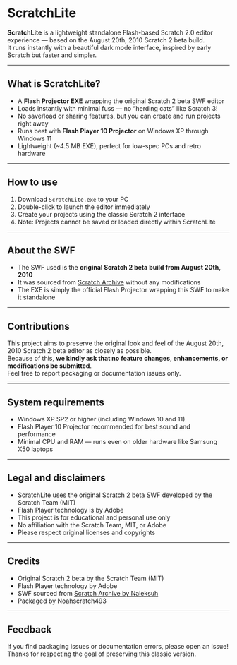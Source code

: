 # ScratchLite

**ScratchLite** is a lightweight standalone Flash-based Scratch 2.0 editor experience — based on the August 20th, 2010 Scratch 2 beta build.  
It runs instantly with a beautiful dark mode interface, inspired by early Scratch but faster and simpler.

---

## What is ScratchLite?

- A **Flash Projector EXE** wrapping the original Scratch 2 beta SWF editor  
- Loads instantly with minimal fuss — no “herding cats” like Scratch 3!  
- No save/load or sharing features, but you can create and run projects right away  
- Runs best with **Flash Player 10 Projector** on Windows XP through Windows 11  
- Lightweight (~4.5 MB EXE), perfect for low-spec PCs and retro hardware

---

## How to use

1. Download `ScratchLite.exe` to your PC  
2. Double-click to launch the editor immediately  
3. Create your projects using the classic Scratch 2 interface  
4. Note: Projects cannot be saved or loaded directly within ScratchLite

---

## About the SWF

- The SWF used is the **original Scratch 2 beta build from August 20th, 2010**  
- It was sourced from [Scratch Archive](https://scratcharchive.naleksuh.com/?run=Scratchv20100820.swf) without any modifications  
- The EXE is simply the official Flash Projector wrapping this SWF to make it standalone

---

## Contributions

This project aims to preserve the original look and feel of the August 20th, 2010 Scratch 2 beta editor as closely as possible.  
Because of this, **we kindly ask that no feature changes, enhancements, or modifications be submitted**.  
Feel free to report packaging or documentation issues only.

---

## System requirements

- Windows XP SP2 or higher (including Windows 10 and 11)  
- Flash Player 10 Projector recommended for best sound and performance  
- Minimal CPU and RAM — runs even on older hardware like Samsung X50 laptops

---

## Legal and disclaimers

- ScratchLite uses the original Scratch 2 beta SWF developed by the Scratch Team (MIT)  
- Flash Player technology is by Adobe  
- This project is for educational and personal use only  
- No affiliation with the Scratch Team, MIT, or Adobe  
- Please respect original licenses and copyrights

---

## Credits

- Original Scratch 2 beta by the Scratch Team (MIT)  
- Flash Player technology by Adobe  
- SWF sourced from [Scratch Archive by Naleksuh](https://scratcharchive.naleksuh.com/)  
- Packaged by Noahscratch493

---

## Feedback

If you find packaging issues or documentation errors, please open an issue!  
Thanks for respecting the goal of preserving this classic version.
